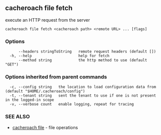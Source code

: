 ## cacheroach file fetch

execute an HTTP request from the server

```
cacheroach file fetch <cacheroach path> <remote URL> ... [flags]
```

### Options

```
      --headers stringToString   remote request headers (default [])
  -h, --help                     help for fetch
      --method string            the http method to use (default "GET")
```

### Options inherited from parent commands

```
  -c, --config string   the location to load configuration data from (default "$HOME/.cacheroach/config")
  -t, --tenant string   sent the tenant to use if one is not present in the logged-in scope
  -v, --verbose count   enable logging, repeat for tracing
```

### SEE ALSO

* [cacheroach file](cacheroach_file.md)	 - file operations

